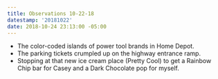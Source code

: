 ```yaml
---
title: Observations 10-22-18
datestamp: '20181022'
date: 2018-10-24 23:13:00 -05:00
---
```


- The color-coded islands of power tool brands in Home Depot.
- The parking tickets crumpled up on the highway entrance ramp.
- Stopping at that new ice cream place (Pretty Cool) to get a Rainbow Chip bar for Casey and a Dark Chocolate pop for myself.
